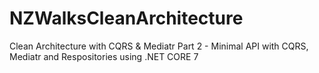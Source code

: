 # NZWalksCleanArchitecture
Clean Architecture with CQRS &amp; Mediatr
Part 2 - Minimal API with CQRS, Mediatr and Respositories using .NET CORE 7
